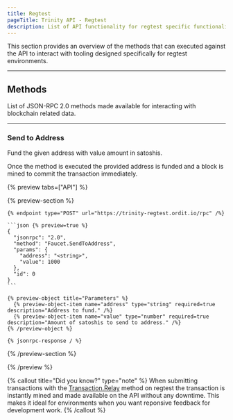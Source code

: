 ```yaml
---
title: Regtest
pageTitle: Trinity API - Regtest
description: List of API functionality for regtest specific functionality.
---
```


This section provides an overview of the methods that can executed against the API to interact with tooling designed specifically for regtest environments.

---

## Methods

List of JSON-RPC 2.0 methods made available for interacting with blockchain related data.

---

### Send to Address

Fund the given address with value amount in satoshis.

Once the method is executed the provided address is funded and a block is mined to commit the transaction immediately.

{% preview tabs=["API"] %}

  {% preview-section %}

    {% endpoint type="POST" url="https://trinity-regtest.ordit.io/rpc" /%}

    ```json {% preview=true %}
    {
      "jsonrpc": "2.0",
      "method": "Faucet.SendToAddress",
      "params": {
        "address": "<string>",
        "value": 1000
      },
      "id": 0
    }
    ```

    {% preview-object title="Parameters" %}
      {% preview-object-item name="address" type="string" required=true description="Address to fund." /%}
      {% preview-object-item name="value" type="number" required=true description="Amount of satoshis to send to address." /%}
    {% /preview-object %}

    {% jsonrpc-response / %}

  {% /preview-section %}

{% /preview %}

{% callout title="Did you know?" type="note" %}
When submitting transactions with the [Transaction.Relay](/docs/api-transactions#relay) method on regtest the transaction is instantly mined and made available on the API without any downtime. This makes it ideal for environments when you want reponsive feedback for development work.
{% /callout %}